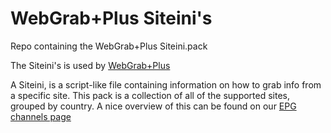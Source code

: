 # WebGrab+Plus Siteini's
Repo containing the WebGrab+Plus Siteini.pack

The Siteini's is used by [WebGrab+Plus](http://webgrabplus.com/)

A Siteini, is a script-like file containing information on how to grab info from a specific site. This pack is a collection of all of the supported sites, grouped by country. A nice overview of this can be found on our [EPG channels page](http://webgrabplus.com/epg-channels)
